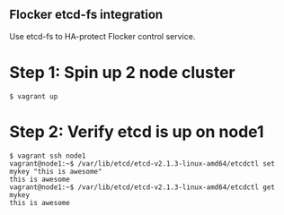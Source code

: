 ## Flocker etcd-fs integration

Use etcd-fs to HA-protect Flocker control service.

# Step 1: Spin up 2 node cluster

```
$ vagrant up
```

# Step 2: Verify etcd is up on node1

```
$ vagrant ssh node1
vagrant@node1:~$ /var/lib/etcd/etcd-v2.1.3-linux-amd64/etcdctl set mykey "this is awesome"
this is awesome
vagrant@node1:~$ /var/lib/etcd/etcd-v2.1.3-linux-amd64/etcdctl get mykey
this is awesome
```

